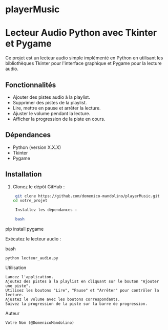 # playerMusic


# Lecteur Audio Python avec Tkinter et Pygame

Ce projet est un lecteur audio simple implémenté en Python en utilisant les bibliothèques Tkinter pour l'interface graphique et Pygame pour la lecture audio.

## Fonctionnalités

- Ajouter des pistes audio à la playlist.
- Supprimer des pistes de la playlist.
- Lire, mettre en pause et arrêter la lecture.
- Ajuster le volume pendant la lecture.
- Afficher la progression de la piste en cours.

## Dépendances

- Python (version X.X.X)
- Tkinter
- Pygame

## Installation

1. Clonez le dépôt GitHub :

   ```bash
    git clone https://github.com/domenico-mandolino/playerMusic.git
   cd votre_projet

    Installez les dépendances :

    bash

pip install pygame

Exécutez le lecteur audio :

bash

    python lecteur_audio.py

Utilisation

    Lancez l'application.
    Ajoutez des pistes à la playlist en cliquant sur le bouton "Ajouter une piste".
    Utilisez les boutons "Lire", "Pause" et "Arrêter" pour contrôler la lecture.
    Ajustez le volume avec les boutons correspondants.
    Suivez la progression de la piste sur la barre de progression.

Auteur

    Votre Nom (@DomenicoMandolino)